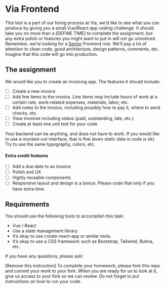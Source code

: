 # Via Frontend
This test is a part of our hiring process at Via, we'd like to see what you can produce by giving you a small Vue/React app coding challenge. It should take you no more than a [DEFINE TIME] to complete the assignment, but any extra polish or features you might want to put in will not go unnoticed. Remember, we're looking for a <ins>Senior</ins> Frontend role. We'll pay a lot of attention to clean code, good architecture, design patterns, comments, etc. Imagine that this code will go into production.

## The assignment
We would like you to create an invoicing app. The features it should include:
- [ ] Create a new invoice
- [ ] Add line items to the invoice. Line items may include hours of work at a certain rate, work-related expenses, materials, labor, etc.
- [ ] Add notes to the invoice, including possibly how to pay it, where to send checks, etc.
- [ ] View invoices including status (paid, outstanding, late, etc.)
- [ ] Create at least one unit test for your code

Your backend can be anything, and does not have to work. If you would like to use a mocked-out interface, that is fine (even static data in code is ok). Try to use the same typography, colors, etc. 

#### Extra credit features
- [ ] Add a due date to an invoice
- [ ] Polish and UX
- [ ] Highly reusable components
- [ ] Responsive layout and design is a bonus. Please code that only if you have extra time.

## Requirements
You should use the following tools to accomplish this task:
- Vue / React 
- Use a state management library
- It’s okay to use create-react-app or similar tools.
- It’s okay to use a CSS framework such as Bootstrap, Tailwind, Bulma, etc.

If you have any questions, please ask!

[Remove this instruction] To complete your homework, please fork this repo and commit your work to your fork. When you are ready for us to look at it, give us access to your fork so we can review. Do not forget to put instructions on how to run your code.

